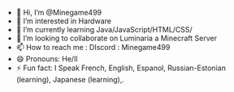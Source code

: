 - 👋 Hi, I’m @Minegame499
- 👀 I’m interested in Hardware
- 🌱 I’m currently learning Java/JavaScript/HTML/CSS/
- 💞️ I’m looking to collaborate on Luminaria a Minecraft Server
- 📫 How to reach me : DIscord : Minegame499
- 😄 Pronouns: He/Il
- ⚡ Fun fact: I Speak French, English, Espanol, Russian-Estonian (learning), Japanese (learning),.

<!---
Minegame49/Minegame49 is a ✨ special ✨ repository because its `README.md` (this file) appears on your GitHub profile.
You can click the Preview link to take a look at your changes.
--->

